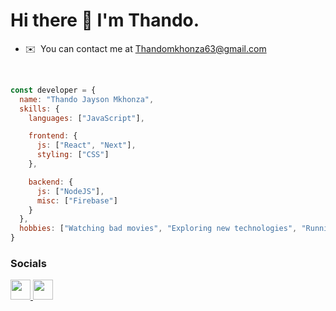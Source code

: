 Hi there 👋 I'm Thando.
======================================================================================================================================
* ✉️  You can contact me at [Thandomkhonza63@gmail.com](mailto:Thandomkhonza63@gmail.com)

<br>

```javascript
const developer = {
  name: "Thando Jayson Mkhonza",
  skills: {
    languages: ["JavaScript"],

    frontend: {
      js: ["React", "Next"],
      styling: ["CSS"]
    },

    backend: {
      js: ["NodeJS"],
      misc: ["Firebase"]
    }
  },
  hobbies: ["Watching bad movies", "Exploring new technologies", "Running"]
}
```
### Socials

<p align="left"> <a href="https://www.github.com/Drakening" target="_blank" rel="noreferrer"> <picture> <source media="(prefers-color-scheme: dark)" srcset="https://raw.githubusercontent.com/danielcranney/readme-generator/main/public/icons/socials/github-dark.svg" /> <source media="(prefers-color-scheme: light)" srcset="https://raw.githubusercontent.com/danielcranney/readme-generator/main/public/icons/socials/github.svg" /> <img src="https://raw.githubusercontent.com/danielcranney/readme-generator/main/public/icons/socials/github.svg" width="32" height="32" /> </picture> </a> <a href="https://www.linkedin.com/in/thando-mkhonza-644453263/" target="_blank" rel="noreferrer"> <picture> <source media="(prefers-color-scheme: dark)" srcset="https://raw.githubusercontent.com/danielcranney/readme-generator/main/public/icons/socials/linkedin-dark.svg" /> <source media="(prefers-color-scheme: light)" srcset="https://raw.githubusercontent.com/danielcranney/readme-generator/main/public/icons/socials/linkedin.svg" /> <img src="https://raw.githubusercontent.com/danielcranney/readme-generator/main/public/icons/socials/linkedin.svg" width="32" height="32" /> </picture> </a></p>

